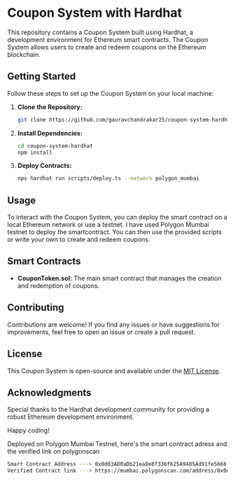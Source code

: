 # Coupon System with Hardhat

This repository contains a Coupon System built using Hardhat, a development environment for Ethereum smart contracts. The Coupon System allows users to create and redeem coupons on the Ethereum blockchain.

## Getting Started

Follow these steps to set up the Coupon System on your local machine:

1. **Clone the Repository:**
   ```bash
   git clone https://github.com/gauravchandrakar25/coupon-system-hardhat.git
   ```

2. **Install Dependencies:**
   ```bash
   cd coupon-system-hardhat
   npm install
   ```

3. **Deploy Contracts:**
   ```bash
   npx hardhat run scripts/deploy.ts --network polygon_mumbai
   ```

## Usage

To interact with the Coupon System, you can deploy the smart contract on a local Ethereum network or use a testnet. I have used Polygon Mumbai testnet to deploy the smartcontract. You can then use the provided scripts or write your own to create and redeem coupons.

## Smart Contracts

- **CouponToken.sol:**
  The main smart contract that manages the creation and redemption of coupons.

## Contributing

Contributions are welcome! If you find any issues or have suggestions for improvements, feel free to open an issue or create a pull request.

## License

This Coupon System is open-source and available under the [MIT License](LICENSE).

## Acknowledgments

Special thanks to the Hardhat development community for providing a robust Ethereum development environment.

Happy coding!

Deployed on Polygon Mumbai Testnet, here's the smart contract adress and the verified link on polygonscan 
```bash
Smart Contract Address ---> 0x0d83AD0aDb21ea8e8f336f625A9485Ad91fe5668
Verified Contract link ---> https://mumbai.polygonscan.com/address/0x0d83ad0adb21ea8e8f336f625a9485ad91fe5668
```
